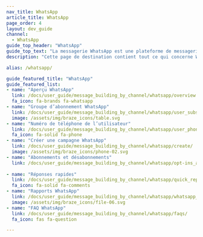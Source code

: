 ```yaml
---
nav_title: WhatsApp
article_title: WhatsApp
page_order: 4
layout: dev_guide
channel:
  - WhatsApp
guide_top_header: "WhatsApp"
guide_top_text: "La messagerie WhatsApp est une plateforme de messagerie pair-à-pair populaire utilisée dans le monde entier et qui propose une messagerie basée sur les conversations pour les entreprises. Le canal de communication WhatsApp propose un moyen direct d’atteindre vos utilisateurs et vos clients sur la plateforme WhatsApp. <br><br>**L’accès WhatsApp n’est disponible que dans certains packages Braze. Pour démarrer, contactez votre gestionnaire de compte ou votre gestionnaire du succès des clients.**"
description: "Cette page de destination contient tout ce qui concerne WhatsApp, y compris comment créer une campagne WhatsApp, les inscriptions et les désinscriptions, les réponses rapides, la création de rapports, etc."

alias: /whatsapp/

guide_featured_title: "WhatsApp"
guide_featured_list:
- name: "Aperçu WhatsApp"
  link: /docs/user_guide/message_building_by_channel/whatsapp/overview
  fa_icon: fa-brands fa-whatsapp
- name: "Groupe d’abonnement WhatsApp"
  link: /docs/user_guide/message_building_by_channel/whatsapp/user_subscription/
  image: /assets/img/braze_icons/table.svg
- name: "Numéro de téléphone de l’utilisateur"
  link: /docs/user_guide/message_building_by_channel/whatsapp/user_phone_numbers/p
  fa_icon: fa-solid fa-phone
- name: "Créer une campagne WhatsApp"
  link: /docs/user_guide/message_building_by_channel/whatsapp/create/
  image: /assets/img/braze_icons/phone-02.svg
- name: "Abonnements et désabonnements"
  link: /docs/user_guide/message_building_by_channel/whatsapp/opt-ins_and_opt-outs/
  
- name: "Réponses rapides"
  link: /docs/user_guide/message_building_by_channel/whatsapp/quick_replies/
  fa_icon: fa-solid fa-comments
- name: "Rapports WhatsApp"
  link: /docs/user_guide/message_building_by_channel/whatsapp/whatsapp_campaign_analytics/
  image: /assets/img/braze_icons/file-06.svg
- name: "FAQ WhatsApp"
  link: /docs/user_guide/message_building_by_channel/whatsapp/faqs/
  fa_icon: fas fa-question

---
```

<br><br>
